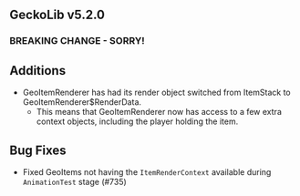 ## GeckoLib v5.2.0

### BREAKING CHANGE - SORRY!

## Additions
* GeoItemRenderer has had its render object switched from ItemStack to GeoItemRenderer$RenderData.
  * This means that GeoItemRenderer now has access to a few extra context objects, including the player holding the item.

## Bug Fixes
* Fixed GeoItems not having the `ItemRenderContext` available during `AnimationTest` stage (#735)